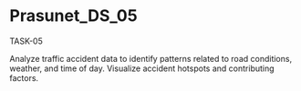 # Prasunet_DS_05
TASK-05

Analyze traffic accident data to identify patterns related to road conditions, weather, and time of day. Visualize accident hotspots and contributing factors.
